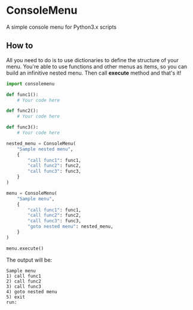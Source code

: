# ConsoleMenu
A simple console menu for Python3.x scripts

## How to
All you need to do is to use dictionaries to define the structure of your menu.
You're able to use functions and other menus as items, so you can build an infinitive nested menu.
Then call **execute** method and that's it!

```python
import consolemenu

def func1():
    # Your code here

def func2():
    # Your code here

def func3():
    # Your code here

nested_menu = ConsoleMenu(
    "Sample nested menu",
    {
        "call func1": func1,
        "call func2": func2,
        "call func3": func3,
    }
)

menu = ConsoleMenu(
    "Sample menu",
    {
        "call func1": func1,
        "call func2": func2,
        "call func3": func3,
        "goto nested menu": nested_menu,
    }
)

menu.execute()
```

The output will be:
```
Sample menu
1) call func1
2) call func2
3) call func3
4) goto nested menu
5) exit
run:
```